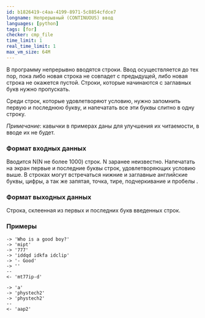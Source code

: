 ```yaml
---
id: b1826419-c4aa-4199-8971-5c8854cfdce7
longname: Непрерывный (CONTINUOUS) ввод
languages: [python]
tags: [for]
checker: cmp_file
time_limit: 1
real_time_limit: 1
max_vm_size: 64M
---
```


В программу непрерывно вводятся строки. Ввод осуществляется до тех пор, пока либо новая строка не совпадет с предыдущей, либо новая строка не окажется пустой. Строки, которые  начинаются с заглавных букв нужно пропускать.

Среди строк, которые удовлетворяют условию, нужно запомнить первую и последнюю букву, и напечатать все эти буквы слитно в одну строку.

*Примечание*: кавычки в примерах даны для улучшения их читаемости, в вводе их не будет.

### Формат входных данных

Вводится N(N не более 1000) строк. N заранее неизвестно. Напечатать на экран первые и последние буквы строк, удовлетворяющих условию выше. В строках могут встречаться нижние и заглавные английские буквы, цифры, а так же запятая, точка, тире, подчеркивание и пробелы .

### Формат выходных данных

Строка, склеенная из первых и последних букв введенных строк.

### Примеры

```
-> 'Who is a good boy?'
-> 'mipt'
-> '777'
-> 'iddqd idkfa idclip'
-> '- Good'
-> ''
--
<- 'mt77ip-d'
```

```
-> 'a'
-> 'phystech2'
-> 'phystech2'
--
<- 'aap2'
```
